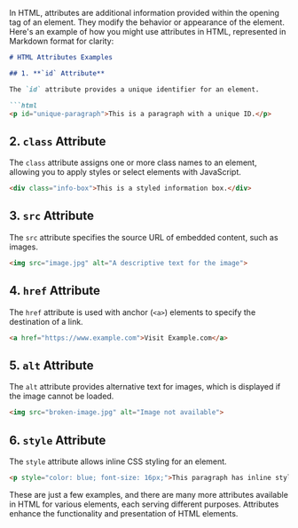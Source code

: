 In HTML, attributes are additional information provided within the opening tag of an element. They modify the behavior or appearance of the element. Here's an example of how you might use attributes in HTML, represented in Markdown format for clarity:

```markdown
# HTML Attributes Examples

## 1. **`id` Attribute**

The `id` attribute provides a unique identifier for an element.

```html
<p id="unique-paragraph">This is a paragraph with a unique ID.</p>
```

## 2. **`class` Attribute**

The `class` attribute assigns one or more class names to an element, allowing you to apply styles or select elements with JavaScript.

```html
<div class="info-box">This is a styled information box.</div>
```

## 3. **`src` Attribute**

The `src` attribute specifies the source URL of embedded content, such as images.

```html
<img src="image.jpg" alt="A descriptive text for the image">
```

## 4. **`href` Attribute**

The `href` attribute is used with anchor (`<a>`) elements to specify the destination of a link.

```html
<a href="https://www.example.com">Visit Example.com</a>
```

## 5. **`alt` Attribute**

The `alt` attribute provides alternative text for images, which is displayed if the image cannot be loaded.

```html
<img src="broken-image.jpg" alt="Image not available">
```

## 6. **`style` Attribute**

The `style` attribute allows inline CSS styling for an element.

```html
<p style="color: blue; font-size: 16px;">This paragraph has inline styles.</p>
```

These are just a few examples, and there are many more attributes available in HTML for various elements, each serving different purposes. Attributes enhance the functionality and presentation of HTML elements.
```